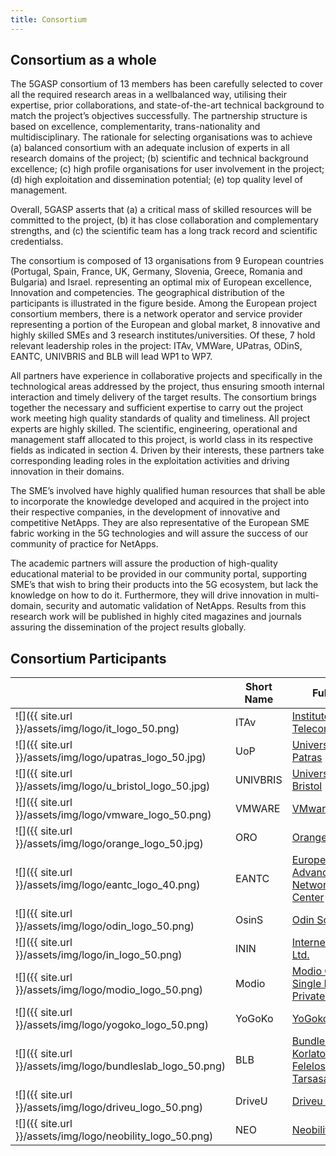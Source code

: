 ```yaml
---
title: Consortium
---
```


## Consortium as a whole

The 5GΑSP consortium of 13 members has been carefully selected to cover all the required research areas in a wellbalanced way, utilising their expertise, prior collaborations, and state-of-the-art technical background to match the project’s objectives successfully. The partnership structure is based on excellence, complementarity, trans-nationality and multidisciplinary. The rationale for selecting organisations was to achieve (a) balanced consortium with an adequate inclusion of experts in all research domains of the project; (b) scientific and technical background excellence; (c) high profile organisations for user involvement in the project; (d) high exploitation and dissemination potential; (e) top quality level of management.

Overall, 5GASP asserts that (a) a critical mass of skilled resources will be committed to the project, (b) it has close collaboration and complementary strengths, and (c) the scientific team has a long track record and scientific credentialss. 

The consortium is composed of 13 organisations from 9 European countries (Portugal, Spain, France, UK, Germany, Slovenia, Greece, Romania and Bulgaria) and Israel. representing an optimal mix of European excellence, Innovation and competencies. The geographical distribution of the participants is illustrated in the figure beside. Among the European project consortium members, there is a network operator and service provider representing a portion of the European and global market, 8 innovative and highly skilled SMEs and 3 research institutes/universities. Of these, 7 hold relevant leadership roles in the project: ITAv, VMWare, UPatras, ODinS, EANTC, UNIVBRIS and BLB will lead WP1 to WP7.

All partners have experience in collaborative projects and specifically in the technological areas addressed by the project, thus ensuring smooth internal interaction and timely delivery of the target results. The consortium brings together the necessary and sufficient expertise to carry out the project work meeting high quality standards of quality and timeliness. All project experts are highly skilled. The scientific, engineering, operational and management staff allocated to this project, is world class in its respective fields as indicated in section 4. Driven by their interests, these partners take corresponding leading roles in the exploitation activities and driving innovation in their domains.


The SME’s involved have highly qualified human resources that shall be able to incorporate the knowledge developed and acquired in the project into their respective companies, in the development of innovative and competitive NetApps. They are also representative of the European SME fabric working in the 5G technologies and will assure the success of our community of practice for NetApps.

The academic partners will assure the production of high-quality educational material to be provided in our community portal, supporting SME’s that wish to bring their products into the 5G ecosystem, but lack the knowledge on how to do it. Furthermore, they will drive innovation in multi-domain, security and automatic validation of NetApps. Results from this research work will be published in highly cited magazines and journals assuring the dissemination of the project results globally.

## Consortium Participants

|  | Short Name | Full Name | Country |
| --- | --- | --- | --- | 
| ![]({{ site.url }}/assets/img/logo/it_logo_50.png) | ITAv | [Instituto de Telecomunicações](https://www.it.pt/) | PT |         
| ![]({{ site.url }}/assets/img/logo/upatras_logo_50.jpg) | UoP | [University of Patras](http://www.upatras.gr/en) | EL |
| ![]({{ site.url }}/assets/img/logo/u_bristol_logo_50.jpg) | UNIVBRIS | [University of Bristol](http://www.bristol.ac.uk/) | UK |
| ![]({{ site.url }}/assets/img/logo/vmware_logo_50.png) | VMWARE | [VMware Bulgaria](https://www.vmware.com/) 	| BG |
| ![]({{ site.url }}/assets/img/logo/orange_logo_50.jpg) | ORO | [Orange Romania](https://www.orange.ro/) | RO | 
| ![]({{ site.url }}/assets/img/logo/eantc_logo_40.png) | EANTC | [European Advanced Networking Test Center](https://eantc.de/) | DE|
| ![]({{ site.url }}/assets/img/logo/odin_logo_50.png) | OsinS | [Odin Solutions](http://www.odins.es/) | ES |
| ![]({{ site.url }}/assets/img/logo/in_logo_50.png) | ININ | [Internet Institute Ltd.](http://www.iinstitute.eu/) | SI |
| ![]({{ site.url }}/assets/img/logo/modio_logo_50.png) | Modio | [Modio Computing Single Member Private Company](http://www.modio.io/)	| EL |
| ![]({{ site.url }}/assets/img/logo/yogoko_logo_50.png) | YoGoKo | [YoGoko](https://www.yogoko.com/en/main.html) | FR |
| ![]({{ site.url }}/assets/img/logo/bundleslab_logo_50.png) | BLB | [Bundleslab Korlatolt Felelossegu Tarsasag](http://www.bundleslab.com/) | HU |	
| ![]({{ site.url }}/assets/img/logo/driveu_logo_50.png) | DriveU |  [Driveu Tech Ltd.](https://driveu.auto/) | IT |
| ![]({{ site.url }}/assets/img/logo/neobility_logo_50.png) | NEO |  [Neobility](https://www.neobility.co/) | RO |
